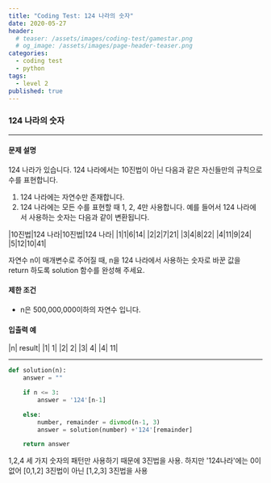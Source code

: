 ```yaml
---
title: "Coding Test: 124 나라의 숫자"
date: 2020-05-27
header:
  # teaser: /assets/images/coding-test/gamestar.png
  # og_image: /assets/images/page-header-teaser.png
categories:
  - coding test
  - python
tags:
  - level 2
published: true
---
```


### 124 나라의 숫자

---

#### 문제 설명

124 나라가 있습니다. 124 나라에서는 10진법이 아닌 다음과 같은 자신들만의 규칙으로 수를 표현합니다.
1. 124 나라에는 자연수만 존재합니다.
2. 124 나라에는 모든 수를 표현할 때 1, 2, 4만 사용합니다.
예를 들어서 124 나라에서 사용하는 숫자는 다음과 같이 변환됩니다.

|10진법|124 나라|10진법|124 나라|
|1|1|6|14|
|2|2|7|21|
|3|4|8|22|
|4|11|9|24|
|5|12|10|41|

자연수 n이 매개변수로 주어질 때, n을 124 나라에서 사용하는 숫자로 바꾼 값을 return 하도록 solution 함수를 완성해 주세요.

#### 제한 조건

- n은 500,000,000이하의 자연수 입니다.


#### 입출력 예

|n|	result|
|1|	1|
|2|	2|
|3|	4|
|4|	11|

---

```python
def solution(n):
    answer = ""

    if n <= 3:
        answer = '124'[n-1]

    else:
        number, remainder = divmod(n-1, 3)
        answer = solution(number) +'124'[remainder]

    return answer
```

1,2,4 세 가지 숫자의 패턴만 사용하기 때문에 3진법을 사용. 하지만 '124나라'에는 0이 없어 [0,1,2] 3진법이 아닌 [1,2,3] 3진법을 사용

